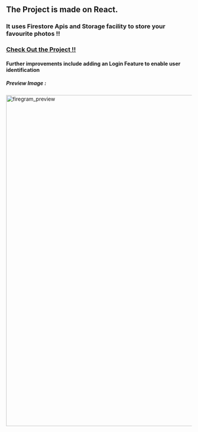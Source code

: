 ## The Project is made on React.
### It uses Firestore Apis and Storage facility to store your favourite photos !!
### [Check Out the Project !!](https://firegram101.netlify.app/)
#### Further improvements include adding an Login Feature to enable user identification 

##### Preview Image : 
<img width="900" alt="firegram_preview" src="https://user-images.githubusercontent.com/46497732/123480898-a2967900-d620-11eb-85bf-832fa2c4a88c.png">
